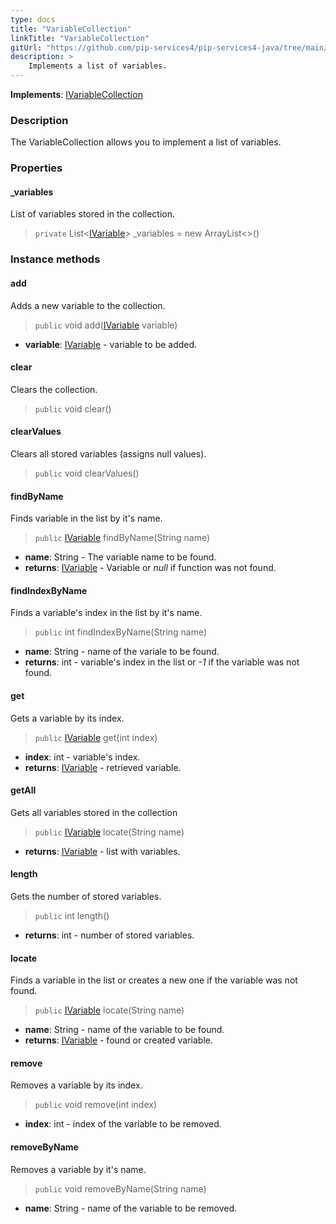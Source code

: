 ```yaml
---
type: docs
title: "VariableCollection"
linkTitle: "VariableCollection"
gitUrl: "https://github.com/pip-services4/pip-services4-java/tree/main/pip-services4-expressions-java"
description: > 
    Implements a list of variables.
---
```


**Implements**: [IVariableCollection](../ivariable_collection)

### Description

The VariableCollection allows you to implement a list of variables.


### Properties

#### _variables
List of variables stored in the collection.
> `private` List<[IVariable](../ivariable)> _variables = new ArrayList<>()


### Instance methods

#### add
Adds a new variable to the collection.

> `public` void add([IVariable](../ivariable) variable)

- **variable**: [IVariable](../ivariable) - variable to be added.


#### clear
Clears the collection.

> `public` void clear()


#### clearValues
Clears all stored variables (assigns null values).

> `public` void clearValues()


#### findByName
Finds variable in the list by it's name.

> `public` [IVariable](../ivariable) findByName(String name)

- **name**: String - The variable name to be found.
- **returns**: [IVariable](../ivariable) - Variable or *null* if function was not found.

#### findIndexByName
Finds a variable's index in the list by it's name. 

> `public` int findIndexByName(String name)

- **name**: String - name of the variale to be found.
- **returns**: int - variable's index in the list or *-1* if the variable was not found.

#### get
Gets a variable by its index.

> `public` [IVariable](../ivariable) get(int index)

- **index**: int - variable's index.
- **returns**: [IVariable](../ivariable) - retrieved variable.

#### getAll
Gets all variables stored in the collection

> `public` [IVariable](../ivariable) locate(String name)

- **returns**: [IVariable](../ivariable) - list with variables.

#### length
Gets the number of stored variables.

> `public` int length()

- **returns**: int - number of stored variables.

#### locate
Finds a variable in the list or creates a new one if the variable was not found.

> `public` [IVariable](../ivariable) locate(String name)

- **name**: String - name of the variable to be found.
- **returns**: [IVariable](../ivariable) - found or created variable.

#### remove
Removes a variable by its index.

> `public` void remove(int index)

- **index**: int - index of the variable to be removed.

#### removeByName
Removes a variable by it's name.

> `public` void removeByName(String name)

- **name**: String - name of the variable to be removed.
